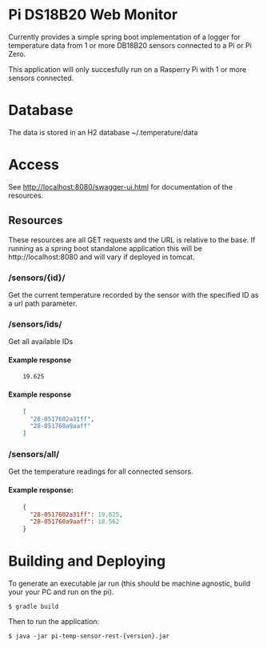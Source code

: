 # Pi DS18B20 Web Monitor

Currently provides a simple spring boot implementation of a logger for temperature data from 1 or more
DB18B20 sensors connected to a Pi or Pi Zero. 

This application will only succesfully run on a Rasperry Pi with 1 or more sensors connected.

# Database

The data is stored in an H2 database ~/.temperature/data

# Access

See [http://localhost:8080/swagger-ui.html](http://localhost:8080/swagger-ui.html) for documentation of the 
resources.

## Resources

These resources are all GET requests and the URL is relative to the base. If running as a spring boot standalone application this will
be http://localhost:8080 and will vary if deployed in tomcat.

### /sensors/{id}/

Get the current temperature recorded by the sensor with the specified ID as a url path parameter.

### /sensors/ids/

Get all available IDs

#### Example response
```
	19.625
```

#### Example response

```json
	[
	  "28-0517602a31ff",
	  "28-051760a9aaff"
	]
```

### /sensors/all/

Get the temperature readings for all connected sensors.

#### Example response:

```json
	{
	  "28-0517602a31ff": 19.625,
	  "28-051760a9aaff": 18.562
	}
```



# Building and Deploying

To generate an executable jar run (this should be machine agnostic, build your your PC and run on the pi).

```shell
$ gradle build
```

Then to run the application:

```shell
$ java -jar pi-temp-sensor-rest-{version}.jar
```

